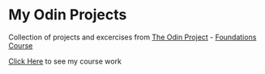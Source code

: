 # My Odin Projects

Collection of projects and excercises from [The Odin Project](https://www.theodinproject.com) - [Foundations Course](https://www.theodinproject.com/paths/foundations/courses/foundations)

[Click Here](http://mikeanderson12.github.io/my-odin-project/index.html) to see my course work
